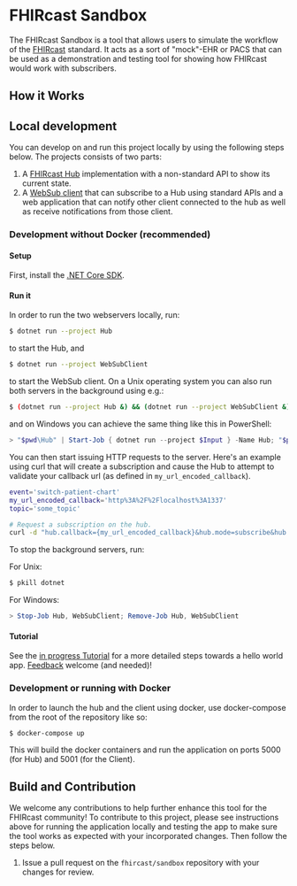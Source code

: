 # FHIRcast Sandbox 

The FHIRcast Sandbox is a tool that allows users to simulate the workflow of the [FHIRcast](http://fhircast.org/) standard. It acts as a sort of "mock"-EHR or PACS that can be used as a demonstration and testing tool for showing how FHIRcast would work with subscribers.

## How it Works


## Local development

You can develop on and run this project locally by using the following steps below. The projects consists of two parts:

1. A [FHIRcast Hub](Hub) implementation with a non-standard API to show its current state.
2. A [WebSub client](WebSubClient) that can subscribe to a Hub using standard APIs and a web application that can notify other client connected to the hub as well as receive notifications from those client.

### Development without Docker (recommended)

#### Setup

First, install the [.NET Core SDK](http://dot.net).

#### Run it

In order to run the two webservers locally, run:

```sh
$ dotnet run --project Hub
```

to start the Hub, and

```sh
$ dotnet run --project WebSubClient
```

to start the WebSub client. On a Unix operating system you can also run both servers in the background using e.g.:

```sh
$ (dotnet run --project Hub &) && (dotnet run --project WebSubClient &)
```

and on Windows you can achieve the same thing like this in PowerShell:

```powershell
> "$pwd\Hub" | Start-Job { dotnet run --project $Input } -Name Hub; "$pwd\WebSubClient" | Start-Job { dotnet run --project $Input } -Name WebSubClient
```

You can then start issuing HTTP requests to the server. Here's an example using curl that will create a subscription and cause the Hub to attempt to validate your callback url (as defined in `my_url_encoded_callback`).

```sh
event='switch-patient-chart'
my_url_encoded_callback='http%3A%2F%2Flocalhost%3A1337'
topic='some_topic'

# Request a subscription on the hub.
curl -d "hub.callback={my_url_encoded_callback}&hub.mode=subscribe&hub.topic={topic}&hub.secret=secret&hub.events={events}&hub.lease_seconds=3600&hub.uid=untilIssueIsFixed" -X POST http://localhost:5000/api/hub
```

To stop the background servers, run:

For Unix:

```sh
$ pkill dotnet
```

For Windows:

```powershell
> Stop-Job Hub, WebSubClient; Remove-Job Hub, WebSubClient
```

#### Tutorial

See the [in progress Tutorial](https://github.com/fhircast/sandbox/wiki/Tutorial) for a more detailed steps towards a hello world app. [Feedback](https://chat.fhir.org/#narrow/stream/118-FHIRcast) welcome (and needed)!

### Development or running with Docker

In order to launch the hub and the client using docker, use docker-compose from the root of the repository like so:

```
$ docker-compose up
```

This will build the docker containers and run the application on ports 5000 (for Hub) and 5001 (for the Client).

## Build and Contribution

We welcome any contributions to help further enhance this tool for the FHIRcast community! To contribute to this project, please see instructions above for running the application locally and testing the app to make sure the tool works as expected with your incorporated changes. Then follow the steps below.

1. Issue a pull request on the `fhircast/sandbox` repository with your changes for review.
